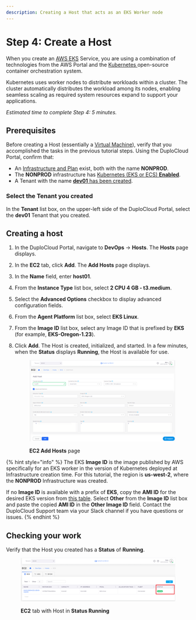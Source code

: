 ```yaml
---
description: Creating a Host that acts as an EKS Worker node
---
```


# Step 4: Create a Host

When you create an [AWS EKS](https://docs.aws.amazon.com/eks/latest/userguide/what-is-eks.html) Service, you are using a combination of technologies from the AWS Portal and the [Kubernetes ](kuberhttps://en.wikipedia.org/wiki/Kubernetesnetes)open-source container orchestration system.

Kubernetes uses worker nodes to distribute workloads within a cluster. The cluster automatically distributes the workload among its nodes, enabling seamless scaling as required system resources expand to support your applications.&#x20;

_Estimated time to complete Step 4: 5 minutes._

## Prerequisites

Before creating a Host (essentially a [Virtual Machine](https://en.wikipedia.org/wiki/Virtual\_machine)), verify that you accomplished the tasks in the previous tutorial steps. Using the DuploCloud Portal, confirm that:

* An [Infrastructure and Plan](../step-1-infrastructure.md) exist, both with the name **NONPROD**.
* The **NONPROD** infrastructure has [Kubernetes (EKS or ECS) **Enabled**](../step-1-infrastructure.md#check-your-work).&#x20;
* A Tenant with the name [**dev01** has been created](../step-2-tenant.md).

### Select the Tenant you created

In the **Tenant** list box, on the upper-left side of the DuploCloud Portal, select the **dev01** Tenant that you created.

## Creating a host

1. In the DuploCloud Portal, navigate to **DevOps** -> **Hosts**. The **Hosts** page displays.
2. In the **EC2** tab, click **Add**. The **Add Hosts** page displays.
3. In the **Name** field, enter **host01**.
4. From the **Instance Type** list box, select **2 CPU 4 GB - t3.medium**.
5. Select the **Advanced Options** checkbox to display advanced configuration fields.
6. From the **Agent Platform** list box, select **EKS Linux**.
7. From the **Image ID** list box, select any Image ID that is prefixed by **EKS** (for example, **EKS-Oregon-1.23**).
8.  Click **Add**. The Host is created, initialized, and started. In a few minutes, when the **Status** displays **Running**, the Host is available for use.

    <figure><img src="../../../.gitbook/assets/AWS_QS_22.png" alt=""><figcaption><p><strong>EC2 Add Hosts</strong> page</p></figcaption></figure>

{% hint style="info" %}
The EKS **Image ID** is the image published by AWS specifically for an EKS worker in the version of Kubernetes deployed at Infrastructure creation time. For this tutorial, the region is **us-west-2**, where the **NONPROD** Infrastructure was created.&#x20;

If no **Image ID** is available with a prefix of **EKS**, copy the **AMI ID** for the desired EKS version from [this table](https://docs.aws.amazon.com/eks/latest/userguide/eks-optimized-ami.html). Select **Other** from the **Image ID** list box and paste the copied **AMI ID** in the **Other Image ID** field. Contact the DuploCloud Support team via your Slack channel if you have questions or issues.
{% endhint %}

## Checking your work

Verify that the Host you created has a **Status** of **Running**.

<figure><img src="../../../.gitbook/assets/AWS_QS_15.png" alt=""><figcaption><p><strong>EC2</strong> tab with Host in <strong>Status Running</strong></p></figcaption></figure>
